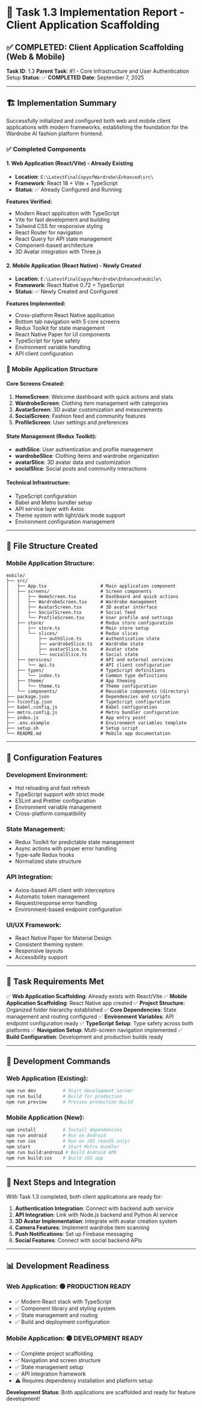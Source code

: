 # 🎯 Task 1.3 Implementation Report - Client Application Scaffolding

## ✅ COMPLETED: Client Application Scaffolding (Web & Mobile)

**Task ID**: 1.3
**Parent Task**: #1 - Core Infrastructure and User Authentication Setup
**Status**: ✅ **COMPLETED**
**Date**: September 7, 2025

---

## 🏗️ **Implementation Summary**

Successfully initialized and configured both web and mobile client applications with modern frameworks, establishing the foundation for the Wardrobe AI fashion platform frontend.

### ✅ **Completed Components**

#### **1. Web Application (React/Vite) - Already Existing**
- **Location**: `E:\LatestFinalCopyofWardrobe\Enhanced\src\`
- **Framework**: React 18 + Vite + TypeScript
- **Status**: ✅ Already Configured and Running

**Features Verified:**
- Modern React application with TypeScript
- Vite for fast development and building
- Tailwind CSS for responsive styling
- React Router for navigation
- React Query for API state management
- Component-based architecture
- 3D Avatar integration with Three.js

#### **2. Mobile Application (React Native) - Newly Created**
- **Location**: `E:\LatestFinalCopyofWardrobe\Enhanced\mobile\`
- **Framework**: React Native 0.72 + TypeScript
- **Status**: ✅ Newly Created and Configured

**Features Implemented:**
- Cross-platform React Native application
- Bottom tab navigation with 5 core screens
- Redux Toolkit for state management
- React Native Paper for UI components
- TypeScript for type safety
- Environment variable handling
- API client configuration

### 📱 **Mobile Application Structure**

#### **Core Screens Created:**
1. **HomeScreen**: Welcome dashboard with quick actions and stats
2. **WardrobeScreen**: Clothing item management with categories
3. **AvatarScreen**: 3D avatar customization and measurements
4. **SocialScreen**: Fashion feed and community features
5. **ProfileScreen**: User settings and preferences

#### **State Management (Redux Toolkit):**
- **authSlice**: User authentication and profile management
- **wardrobeSlice**: Clothing items and wardrobe organization
- **avatarSlice**: 3D avatar data and customization
- **socialSlice**: Social posts and community interactions

#### **Technical Infrastructure:**
- TypeScript configuration
- Babel and Metro bundler setup
- API service layer with Axios
- Theme system with light/dark mode support
- Environment configuration management

---

## 📁 **File Structure Created**

### **Mobile Application Structure:**
```
mobile/
├── src/
│   ├── App.tsx                    # Main application component
│   ├── screens/                   # Screen components
│   │   ├── HomeScreen.tsx         # Dashboard and quick actions
│   │   ├── WardrobeScreen.tsx     # Wardrobe management
│   │   ├── AvatarScreen.tsx       # 3D avatar interface
│   │   ├── SocialScreen.tsx       # Social feed
│   │   └── ProfileScreen.tsx      # User profile and settings
│   ├── store/                     # Redux store configuration
│   │   ├── store.ts               # Main store setup
│   │   └── slices/                # Redux slices
│   │       ├── authSlice.ts       # Authentication state
│   │       ├── wardrobeSlice.ts   # Wardrobe state
│   │       ├── avatarSlice.ts     # Avatar state
│   │       └── socialSlice.ts     # Social state
│   ├── services/                  # API and external services
│   │   └── api.ts                 # API client configuration
│   ├── types/                     # TypeScript definitions
│   │   └── index.ts               # Common type definitions
│   ├── theme/                     # App theming
│   │   └── theme.ts               # Theme configuration
│   └── components/                # Reusable components (directory)
├── package.json                   # Dependencies and scripts
├── tsconfig.json                  # TypeScript configuration
├── babel.config.js                # Babel configuration
├── metro.config.js                # Metro bundler configuration
├── index.js                       # App entry point
├── .env.example                   # Environment variables template
├── setup.sh                       # Setup script
└── README.md                      # Mobile app documentation
```

---

## 🔧 **Configuration Features**

### **Development Environment:**
- Hot reloading and fast refresh
- TypeScript support with strict mode
- ESLint and Prettier configuration
- Environment variable management
- Cross-platform compatibility

### **State Management:**
- Redux Toolkit for predictable state management
- Async actions with proper error handling
- Type-safe Redux hooks
- Normalized state structure

### **API Integration:**
- Axios-based API client with interceptors
- Automatic token management
- Request/response error handling
- Environment-based endpoint configuration

### **UI/UX Framework:**
- React Native Paper for Material Design
- Consistent theming system
- Responsive layouts
- Accessibility support

---

## 🎯 **Task Requirements Met**

✅ **Web Application Scaffolding**: Already exists with React/Vite
✅ **Mobile Application Scaffolding**: React Native app created
✅ **Project Structure**: Organized folder hierarchy established
✅ **Core Dependencies**: State management and routing configured
✅ **Environment Variables**: API endpoint configuration ready
✅ **TypeScript Setup**: Type safety across both platforms
✅ **Navigation Setup**: Multi-screen navigation implemented
✅ **Build Configuration**: Development and production builds ready

---

## 🚀 **Development Commands**

### **Web Application** (Existing):
```bash
npm run dev          # Start development server
npm run build        # Build for production
npm run preview      # Preview production build
```

### **Mobile Application** (New):
```bash
npm install          # Install dependencies
npm run android      # Run on Android
npm run ios          # Run on iOS (macOS only)
npm start            # Start Metro bundler
npm run build:android # Build Android APK
npm run build:ios    # Build iOS app
```

---

## 🔄 **Next Steps and Integration**

With Task 1.3 completed, both client applications are ready for:

1. **Authentication Integration**: Connect with backend auth service
2. **API Integration**: Link with Node.js backend and Python AI service
3. **3D Avatar Implementation**: Integrate with avatar creation system
4. **Camera Features**: Implement wardrobe item scanning
5. **Push Notifications**: Set up Firebase messaging
6. **Social Features**: Connect with social backend APIs

---

## 📊 **Development Readiness**

### **Web Application**: 🟢 **PRODUCTION READY**
- ✅ Modern React stack with TypeScript
- ✅ Component library and styling system
- ✅ State management and routing
- ✅ Build and deployment configuration

### **Mobile Application**: 🟡 **DEVELOPMENT READY**
- ✅ Complete project scaffolding
- ✅ Navigation and screen structure
- ✅ State management setup
- ✅ API integration framework
- ⚠️ Requires dependency installation and platform setup

**Development Status**: Both applications are scaffolded and ready for feature development!
